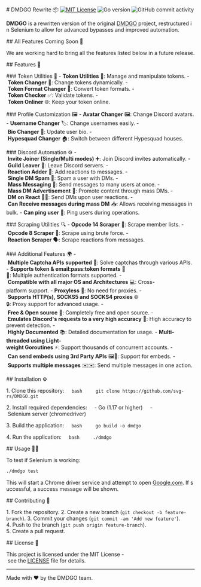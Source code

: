 # DMDGO Rewrite 📦
[![MIT License](https://img.shields.io/badge/License-MIT-green.svg)](https://choosealicense.com/licenses/mit/) ![Go version](https://img.shields.io/github/go-mod/go-version/svg-rs/DMDGO)
![GitHub commit activity](https://img.shields.io/github/commit-activity/w/svg-rs/DMDGO)


**DMDGO** is a rewritten version of the original [DMDGO](https://github.com/V4NSH4J/discord-mass-DM-GO) project, restructured in Selenium to allow for advanced bypasses and improved automation.

## All Features Coming Soon 🚀

We are working hard to bring all the features listed below in a future release.

## Features 🌟

### Token Utilities 🔑
- **Token Utilities** 🔧: Manage and manipulate tokens.
- **Token Changer** 🔄: Change tokens dynamically.
- **Token Format Changer** 🔄: Convert token formats.
- **Token Checker** ✅: Validate tokens.
- **Token Onliner** 🌐: Keep your token online.

### Profile Customization 🖼
- **Avatar Changer** 🖼: Change Discord avatars.
- **Username Changer** 🏷️: Change usernames easily.
- **Bio Changer** 📝: Update user bio.
- **Hypesquad Changer** 🏠: Switch between different Hypesquad houses.

### Discord Automation ⚙️
- **Invite Joiner (Single/Multi modes)** ➕: Join Discord invites automatically.
- **Guild Leaver** 👋: Leave Discord servers.
- **Reaction Adder** 💬: Add reactions to messages.
- **Single DM Spam** 📩: Spam a user with DMs.
- **Mass Messaging** 💌: Send messages to many users at once.
- **Mass DM Advertisement** 📣: Promote content through mass DMs.
- **DM on React** 📩🔄: Send DMs upon user reactions.
- **Can Receive messages during mass DM** 📥: Allows receiving messages in bulk.
- **Can ping user** 📲: Ping users during operations.

### Scraping Utilities 🔍
- **Opcode 14 Scraper** 📝: Scrape member lists.
- **Opcode 8 Scraper** 🔨: Scrape using brute force.
- **Reaction Scraper** 🗣️: Scrape reactions from messages.

### Additional Features 🌍
- **Multiple Captcha APIs supported** 🧩: Solve captchas through various APIs.
- **Supports token & email:pass:token formats** 📧🔑: Multiple authentication formats supported.
- **Compatible with all major OS and Architectures** 💻: Cross-platform support.
- **Proxyless** 🚫: No need for proxies.
- **Supports HTTP(s), SOCKS5 and SOCKS4 proxies** 🌐🔒: Proxy support for advanced usage.
- **Free & Open source** 🎉: Completely free and open source.
- **Emulates Discord's requests to a very high accuracy** 🎯: High accuracy to prevent detection.
- **Highly Documented** 📚: Detailed documentation for usage.
- **Multi-threaded using Light-weight Goroutines** ⚡: Support thousands of concurrent accounts.
- **Can send embeds using 3rd Party APIs** 🖼️📡: Support for embeds.
- **Supports multiple messages** ✉️✉️: Send multiple messages in one action.


## Installation ⚙️

1. Clone this repository:
    ```bash
    git clone https://github.com/svg-rs/DMDGO.git
    ```

2. Install required dependencies:
    - Go (1.17 or higher)
    - Selenium server (chromedriver)

3. Build the application:
    ```bash
    go build -o dmdgo
    ```

4. Run the application:
    ```bash
    ./dmdgo
    ```

## Usage 🧑‍💻

To test if Selenium is working:

```bash
./dmdgo test
```

This will start a Chrome driver service and attempt to open [Google.com](http://www.google.com). If successful, a success message will be shown.

## Contributing 🤝

1. Fork the repository.
2. Create a new branch (`git checkout -b feature-branch`).
3. Commit your changes (`git commit -am 'Add new feature'`).
4. Push to the branch (`git push origin feature-branch`).
5. Create a pull request.

## License 📝

This project is licensed under the MIT License - see the [LICENSE](LICENSE) file for details.

---

Made with ❤️ by the DMDGO team.



